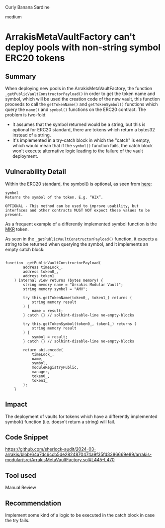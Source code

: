 Curly Banana Sardine

medium

# ArrakisMetaVaultFactory can't deploy pools with non-string symbol ERC20 tokens

## Summary
When deploying new pools in the ArrakisMetaVaultFactory, the function `_getPublicVaultConstructorPayload()` in order to get the token name and symbol, which will be used the creation code of the new vault, this function proceeds to call the `getTokenName()` and `getTokenSymbol()` functions which query the `name()` and `symbol()` functions on the ERC20 contract. The problem is two-fold:
- It assumes that the symbol returned would be a string, but this is optional for ERC20 standard, there are tokens which return a bytes32 instead of a string.
- It's implemented in a try-catch block in which the "catch" is empty, which would mean that if the `symbol()` function fails, the catch block won't execute alternative logic leading to the failure of the vault deployment.

## Vulnerability Detail

Within the ERC20 standard, the symbol() is optional, as seen from [here](https://eips.ethereum.org/EIPS/eip-20):

```solidity
symbol
Returns the symbol of the token. E.g. “HIX”.

OPTIONAL - This method can be used to improve usability, but interfaces and other contracts MUST NOT expect these values to be present.
```
As a frequent example of a differently implemented symbol function is the [MKR](https://etherscan.io/address/0x9f8f72aa9304c8b593d555f12ef6589cc3a579a2#code) token.

As seen in the `_getPublicVaultConstructorPayload()` function, it expects a string to be returned when querying the symbol, and it implements an empty catch block:

```solidity

function _getPublicVaultConstructorPayload(
        address timeLock_,
        address token0_,
        address token1_
    ) internal view returns (bytes memory) {
        string memory name = "Arrakis Modular Vault";
        string memory symbol = "AMV";

        try this.getTokenName(token0_, token1_) returns (
            string memory result
        ) {
            name = result;
        } catch {} // solhint-disable-line no-empty-blocks

        try this.getTokenSymbol(token0_, token1_) returns (
            string memory result
        ) {
            symbol = result;
        } catch {} // solhint-disable-line no-empty-blocks

        return abi.encode(
            timeLock_,
            name,
            symbol,
            moduleRegistryPublic,
            manager,
            token0_,
            token1_
        );
    }

```
## Impact
The deployment of vaults for tokens which have a differently implemented symbol() function (i.e. doesn't return a string) will fail.

## Code Snippet
https://github.com/sherlock-audit/2024-03-arrakis/blob/64a7dc6ccb5de2824870474a9f35fd3386669e89/arrakis-modular/src/ArrakisMetaVaultFactory.sol#L445-L470

## Tool used

Manual Review

## Recommendation
Implement some kind of a logic to be executed in the catch block in case the try fails.
